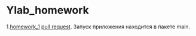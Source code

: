 # Ylab_homework

1.[homework_1](https://github.com/arsenyiva/Ylab_homework/tree/homework_1)
[pull request](https://github.com/arsenyiva/Ylab_homework/pull/1).
Запуск приложения находится в пакете main.
